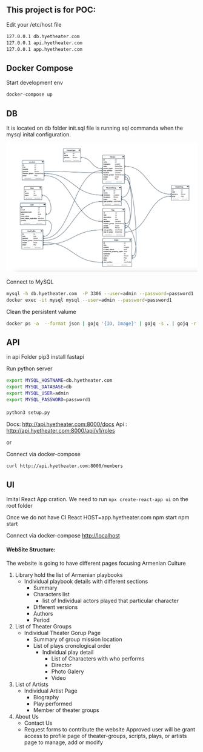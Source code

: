 ## This project is for POC:

Edit your /etc/host file
```bash 
127.0.0.1 db.hyetheater.com
127.0.0.1 api.hyetheater.com
127.0.0.1 app.hyetheater.com
```

## Docker Compose 
Start development env
```bash
docker-compose up
```

## DB
It is located on db folder
init.sql file is running sql commanda when the mysql inital configuration. 

![DB Architecture](https://github.com/roybay/hyetheater/blob/master/db_design.png?raw=true)

Connect to MySQL
```bash
mysql -h db.hyetheater.com  -P 3306 --user=admin --password=password1
docker exec -it mysql mysql --user=admin --password=password1
```

Clean the persistent valume
```bash
docker ps -a  --format json | gojq '{ID, Image}' | gojq -s . | gojq -r '.[] | select(.Image == "hyetheater-db" or .Image == "hyetheater-api" or .Image == "hyetheater-ui") | .ID' | xargs docker rm; docker volume rm hyetheater_mysql-data
```

## API
in api Folder
pip3 install fastapi

Run python server
```bash
export MYSQL_HOSTNAME=db.hyetheater.com
export MYSQL_DATABASE=db
export MYSQL_USER=admin
export MYSQL_PASSWORD=password1

python3 setup.py
```
Docs: http://api.hyetheater.com:8000/docs
Api : http://api.hyetheater.com:8000/api/v1/roles

or

Connect via docker-compose
```bash
curl http://api.hyetheater.com:8000/members
```

## UI
Imital React App cration. 
We need to run `npx create-react-app ui` on the root folder


Once we do not have CI 
React 
HOST=app.hyetheater.com npm start 
npm start

Connect via docker-compose
[http://localhost](http://localhost)

#### WebSite Structure:
The website is going to have different pages focusing Armenian Culture
1.  Library hold the list of Armenian playbooks
    - Individual playbook details with different sections
        - Summary
        - Characters list 
          - list of Individual actors played that particular character
        - Different versions 
        - Authors 
        - Period
2. List of Theater Groups
    - Individual Theater Gorup Page
      - Summary of group mission location
      - List of plays cronological order
        - Individual play detail
          - List of Characters with who performs
          - Director
          - Photo Galery
          - Video
3. List of Artists
   - Individual Artist Page
     - Biography
     - Play performed
     - Member of theater groups
4. About Us
   - Contact Us
   - Request forms to contribute the website 
     Approved user will be grant access to profile page of theater-groups, scripts, plays, or artists page to manage, add or modify